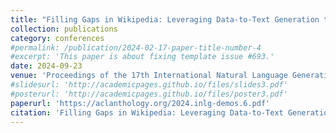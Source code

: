 ```yaml
---
title: "Filling Gaps in Wikipedia: Leveraging Data-to-Text Generation to Improve Encyclopedic Coverage of Underrepresented Groups"
collection: publications
category: conferences
#permalink: /publication/2024-02-17-paper-title-number-4
#excerpt: 'This paper is about fixing template issue #693.'
date: 2024-09-23
venue: 'Proceedings of the 17th International Natural Language Generation Conference: System Demonstrations'
#slidesurl: 'http://academicpages.github.io/files/slides3.pdf'
#posterurl: 'http://academicpages.github.io/files/poster3.pdf'
paperurl: 'https://aclanthology.org/2024.inlg-demos.6.pdf'
citation: 'Filling Gaps in Wikipedia: Leveraging Data-to-Text Generation to Improve Encyclopedic Coverage of Underrepresented Groups (Mille et al., INLG 2024)'
---
```


<!-- The contents above will be part of a list of publications, if the user clicks the link for the publication than the contents of section will be rendered as a full page, allowing you to provide more information about the paper for the reader. When publications are displayed as a single page, the contents of the above "citation" field will automatically be included below this section in a smaller font. -->
